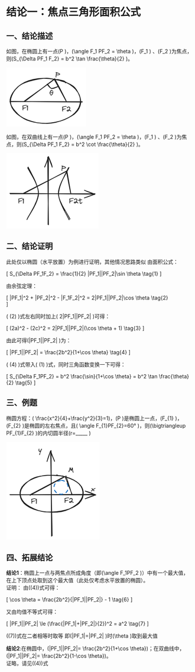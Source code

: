 # 结论一：焦点三角形面积公式

## 一、结论描述

如图，在椭圆上有一点\(P \)，\(\angle F_1 PF_2 = \theta \)，\(F_1 \) 、\(F_2 \)为焦点，则\(S_{\Delta PF_1 F_2} = b^2 \tan \frac{\theta}{2} \)。

![1_1](img/1_1.png)

如图，在双曲线上有一点\(P \)，\(\angle F_1 PF_2 = \theta \)，\(F_1 \) 、\(F_2 \)为焦点，则\(S_{\Delta PF_1 F_2} = b^2 \cot \frac{\theta}{2} \)。

![1_3](img/1_3.png)

## 二、结论证明

此处仅以椭圆（水平放置）为例进行证明，其他情况思路类似
由面积公式：

\[
S_{\Delta PF_1F_2} = \frac{1}{2} |PF_1||PF_2|\sin \theta  \tag{1}
\]

由余弦定理：

\[
|PF_1|^2 + |PF_2|^2 - |F_1F_2|^2 = 2|PF_1||PF_2|\cos \theta \tag{2}  
\]

\( (2) \)式左右同时加上\( 2|PF_1||PF_2| \)可得：

\[
(2a)^2 - (2c)^2 = 2|PF_1||PF_2|(\cos \theta + 1) \tag{3}
\]

由此可得\(|PF_1||PF_2| \)为：

\[
|PF_1||PF_2| = \frac{2b^2}{1+\cos \theta} \tag{4}
\]

\( (4) \)式带入\( (1) \)式，同时三角函数变换一下可得：

\[
S_{\Delta F_1PF_2} = b^2 \frac{\sin}{1+\cos \theta} = b^2 \tan \frac{\theta}{2} \tag{5}
\]

## 三、例题

椭圆方程：\( \frac{x^2}{4}+\frac{y^2}{3}=1\)，\(P \)是椭圆上一点，\(F_{1} \)，\(F_{2} \)是椭圆的左右焦点，且\( \angle F_{1}PF_{2}=60° \)，则\(\bigtriangleup PF_{1}F_{2} \)的内切圆半径\(r=\_\_\_\_\_ \)

![1_2](img/1_2.png)

## 四、拓展结论

**结论1**：椭圆上一点与两焦点所成角度（即\(\angle F_1PF_2 \)）中有一个最大值，在上下顶点处取到这个最大值（此处仅考虑水平放置的椭圆）。<br>
证明：
由\((4)\)式可得：

\[
\cos \theta = \frac{2b^2}{|PF_1||PF_2|} - 1 \tag{6}
\]

又由均值不等式可得：

\[
|PF_1||PF_2| \le (\frac{|PF_1|+|PF_2|}{2})^2 = a^2 \tag{7}
\]

\((7)\)式在二者相等时取等
即\(|PF_1|=|PF_2| \)时\(\theta \)取到最大值

**结论2**:在椭圆中，\(|PF_1||PF_2|= \frac{2b^2}{1+\cos \theta}\)；在双曲线中，\(|PF_1||PF_2|= \frac{2b^2}{1-\cos \theta}\)。<br>
证略，请见\((4)\)式